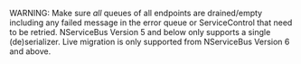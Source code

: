 
WARNING: Make sure *all* queues of all endpoints are drained/empty including any failed message in the error queue or ServiceControl that need to be retried. NServiceBus Version 5 and below only supports a single (de)serializer. Live migration is only supported from NServiceBus Version 6 and above.
